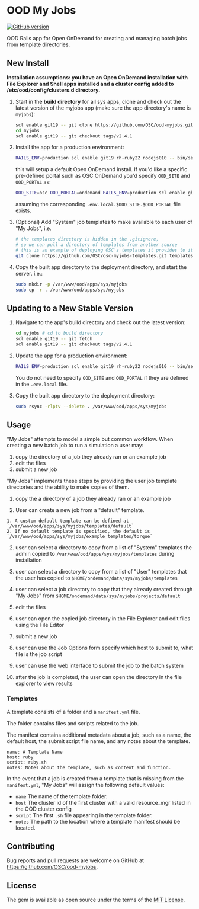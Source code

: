 # OOD My Jobs

[![GitHub version](https://badge.fury.io/gh/OSC%2Food-myjobs.svg)](https://badge.fury.io/gh/OSC%2Food-myjobs)

OOD Rails app for Open OnDemand for creating and managing batch jobs from template directories.

## New Install

**Installation assumptions: you have an Open OnDemand installation with File
Explorer and Shell apps installed and a cluster config added to
/etc/ood/config/clusters.d directory.**

1. Start in the **build directory** for all sys apps, clone and check out the
   latest version of the myjobs app (make sure the app directory's name is
   `myjobs`):

   ```sh
   scl enable git19 -- git clone https://github.com/OSC/ood-myjobs.git myjobs
   cd myjobs
   scl enable git19 -- git checkout tags/v2.4.1
   ```

2. Install the app for a production environment:

   ```sh
   RAILS_ENV=production scl enable git19 rh-ruby22 nodejs010 -- bin/setup
   ```

   this will setup a default Open OnDemand install. If you'd like a specific
   pre-defined portal such as OSC OnDemand you'd specify `OOD_SITE` and
   `OOD_PORTAL` as:

   ```sh
   OOD_SITE=osc OOD_PORTAL=ondemand RAILS_ENV=production scl enable git19 rh-ruby22 nodejs010 -- bin/setup
   ```

   assuming the corresponding `.env.local.$OOD_SITE.$OOD_PORTAL` file exists.

3. (Optional) Add "System" job templates to make available to each user of "My
   Jobs", i.e.

   ```sh
   # the templates directory is hidden in the .gitignore,
   # so we can pull a directory of templates from another source
   # this is an example of deploying OSC's templates it provides to its users
   git clone https://github.com/OSC/osc-myjobs-templates.git templates
   ```

4. Copy the built app directory to the deployment directory, and start the
   server. i.e.:

   ```sh
   sudo mkdir -p /var/www/ood/apps/sys/myjobs
   sudo cp -r . /var/www/ood/apps/sys/myjobs
   ```

## Updating to a New Stable Version

1. Navigate to the app's build directory and check out the latest version:

   ```sh
   cd myjobs # cd to build directory
   scl enable git19 -- git fetch
   scl enable git19 -- git checkout tags/v2.4.1
   ```

2. Update the app for a production environment:

   ```sh
   RAILS_ENV=production scl enable git19 rh-ruby22 nodejs010 -- bin/setup
   ```

   You do not need to specify `OOD_SITE` and `OOD_PORTAL` if they are defined
   in the `.env.local` file.

3. Copy the built app directory to the deployment directory:

   ```sh
   sudo rsync -rlptv --delete . /var/www/ood/apps/sys/myjobs
   ```

## Usage

"My Jobs" attempts to model a simple but common workflow. When creating a new batch job to run a simulation a user may:

1. copy the directory of a job they already ran or an example job
2. edit the files
3. submit a new job

"My Jobs" implements these steps by providing the user job template directories and the ability to make copies of them.

1. copy the a directory of a job they already ran or an example job

  1. User can create a new job from a "default" template.
  
    1. A custom default template can be defined at `/var/www/ood/apps/sys/myjobs/templates/default`
    2. If no default template is specified, the default is `/var/www/ood/apps/sys/myjobs/example_templates/torque`

  2. user can select a directory to copy from a list of "System" templates the admin copied to `/var/www/ood/apps/sys/myjobs/templates` during installation
  3. user can select a directory to copy from a list of "User" templates that the user has copied to `$HOME/ondemand/data/sys/myjobs/templates`
  4. user can select a job directory to copy that they already created through "My Jobs" from `$HOME/ondemand/data/sys/myjobs/projects/default`

2. edit the files
  1. user can open the copied job directory in the File Explorer and edit files using the File Editor

3. submit a new job
  1. user can use the Job Options form specify which host to submit to, what file is the job script
  2. user can use the web interface to submit the job to the batch system
  3. after the job is completed, the user can open the directory in the file explorer to view results

### Templates

A template consists of a folder and a `manifest.yml` file.

The folder contains files and scripts related to the job.

The manifest contains additional metadata about a job, such as a name, the default host, the submit script file name, and any notes about the template.

```
name: A Template Name
host: ruby
script: ruby.sh
notes: Notes about the template, such as content and function.
```

In the event that a job is created from a template that is missing from the `manifest.yml`, "My Jobs" will assign the following default values:

* `name` The name of the template folder.
* `host` The cluster id of the first cluster with a valid resource_mgr listed in the OOD cluster config
* `script` The first `.sh` file appearing in the template folder.
* `notes` The path to the location where a template manifest should be located.

## Contributing

Bug reports and pull requests are welcome on GitHub at
https://github.com/OSC/ood-myjobs.

## License

The gem is available as open source under the terms of the [MIT
License](http://opensource.org/licenses/MIT).

